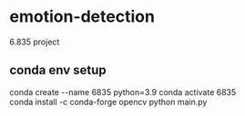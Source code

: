 # emotion-detection
6.835 project

## conda env setup
conda create --name 6835 python=3.9
conda activate 6835   
conda install -c conda-forge opencv
python main.py